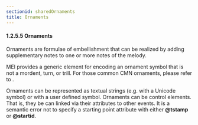```yaml
---
sectionid: sharedOrnaments
title: Ornaments
---
```



<h4 id="sharedOrnaments">
   <span class="headingNumber">1.2.5.5</span>
   <span class="head">Ornaments</span>
</h4>
Ornaments are formulae of embellishment that can be realized by adding supplementary
notes to one or more notes of the melody.



<span class="specList">
   
   <span class="specDesc"></span>
   
</span>


MEI provides a generic element for encoding an ornament symbol that is not a mordent,
turn, or trill. For those common CMN ornaments, please refer to 
<span class="ptr"></span>.

Ornaments can be represented as textual strings (e.g. with a Unicode symbol) or with
a
user defined symbol. Ornaments can be control elements. That is, they be can linked
via
their attributes to other events. It is a semantic error not to specify a starting
point
attribute with either **@tstamp** or **@startid**.

